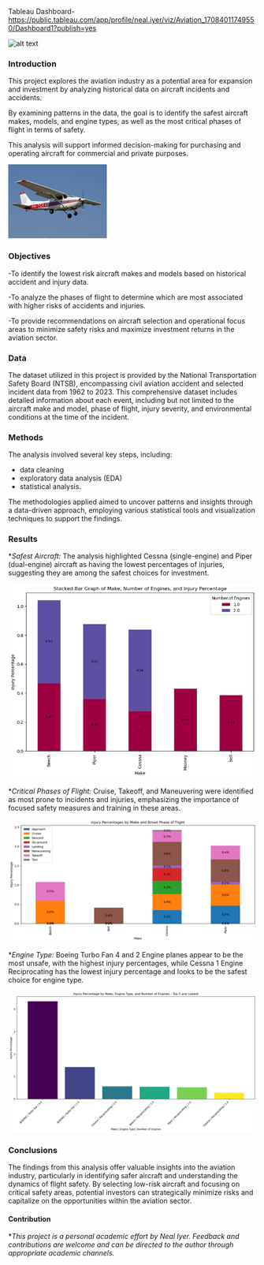 Tableau Dashboard- https://public.tableau.com/app/profile/neal.iyer/viz/Aviation_17084011749550/Dashboard1?publish=yes



![alt text](https://hdqwalls.com/wallpapers/airplane-04.jpg)


### **Introduction**

This project explores the aviation industry as a potential area for expansion and investment by analyzing historical data on aircraft incidents and accidents. 

By examining patterns in the data, the goal is to identify the safest aircraft makes, models, and engine types, as well as the most critical phases of flight in terms of safety.

This analysis will support informed decision-making for purchasing and operating aircraft for commercial and private purposes.

![alt text](image-3.png)

### **Objectives**

-To identify the lowest risk aircraft makes and models based on historical accident and injury data.

-To analyze the phases of flight to determine which are most associated with higher risks of accidents and injuries.

-To provide recommendations on aircraft selection and operational focus areas to minimize safety risks and maximize investment returns in the aviation sector.

### **Data**

The dataset utilized in this project is provided by the National Transportation Safety Board (NTSB), encompassing civil aviation accident and selected incident data from 1962 to 2023. This comprehensive dataset includes detailed information about each event, including but not limited to the aircraft make and model, phase of flight, injury severity, and environmental conditions at the time of the incident.

### **Methods**

The analysis involved several key steps, including:
     
* data cleaning
* exploratory data analysis (EDA)
* statistical analysis. 

 The methodologies applied aimed to uncover patterns and insights through a data-driven approach, employing various statistical tools and visualization techniques to support the findings.

### **Results**

**Safest Aircraft:* The analysis highlighted Cessna (single-engine) and Piper (dual-engine) aircraft as having the lowest percentages of injuries, suggesting they are among the safest choices for investment.

![Image description](https://raw.githubusercontent.com/nealiyer88/Aviation-Data/master/Images/image-2.png)


**Critical Phases of Flight:* Cruise, Takeoff, and Maneuvering were identified as most prone to incidents and injuries, emphasizing the importance of focused safety measures and training in these areas.

![Phase of Flight](https://raw.githubusercontent.com/nealiyer88/Aviation-Data/master/Images/image-1.png)


**Engine Type:* Boeing Turbo Fan 4 and 2 Engine planes appear to be the most unsafe, with the highest injury percentages, while Cessna 1 Engine Reciprocating has the lowest injury percentage and looks to be the safest choice for engine type.

![Image description](https://raw.githubusercontent.com/nealiyer88/Aviation-Data/master/Images/image.png)


### **Conclusions**

The findings from this analysis offer valuable insights into the aviation industry, particularly in identifying safer aircraft and understanding the dynamics of flight safety. By selecting low-risk aircraft and focusing on critical safety areas, potential investors can strategically minimize risks and capitalize on the opportunities within the aviation sector.





#### Contribution
**This project is a personal academic effort by Neal Iyer. Feedback and contributions are welcome and can be directed to the author through appropriate academic channels.*



